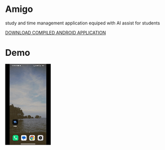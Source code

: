 # Amigo

study and time management application equiped with AI assist for students

[DOWNLOAD COMPILED ANDROID APPLICATION](https://github.com/isitraghav/amigo/releases/download/v1.0.0/amigo-release.apk)

# Demo

![](./resources/rec.gif)
